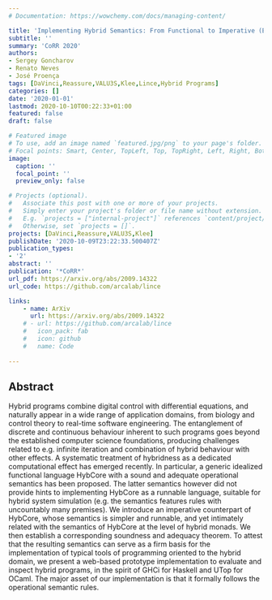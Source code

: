 ```yaml
---
# Documentation: https://wowchemy.com/docs/managing-content/

title: 'Implementing Hybrid Semantics: From Functional to Imperative (Extended Version)'
subtitle: ''
summary: 'CoRR 2020'
authors:
- Sergey Goncharov
- Renato Neves
- José Proença
tags: [DaVinci,Reassure,VALU3S,Klee,Lince,Hybrid Programs]
categories: []
date: '2020-01-01'
lastmod: 2020-10-10T00:22:33+01:00
featured: false
draft: false

# Featured image
# To use, add an image named `featured.jpg/png` to your page's folder.
# Focal points: Smart, Center, TopLeft, Top, TopRight, Left, Right, BottomLeft, Bottom, BottomRight.
image:
  caption: ''
  focal_point: ''
  preview_only: false

# Projects (optional).
#   Associate this post with one or more of your projects.
#   Simply enter your project's folder or file name without extension.
#   E.g. `projects = ["internal-project"]` references `content/project/deep-learning/index.md`.
#   Otherwise, set `projects = []`.
projects: [DaVinci,Reassure,VALU3S,Klee]
publishDate: '2020-10-09T23:22:33.500407Z'
publication_types:
- '2'
abstract: ''
publication: '*CoRR*'
url_pdf: https://arxiv.org/abs/2009.14322
url_code: https://github.com/arcalab/lince

links:
    - name: ArXiv
      url: https://arxiv.org/abs/2009.14322
    # - url: https://github.com/arcalab/lince
    #   icon_pack: fab
    #   icon: github
    #   name: Code
      
---
```


## Abstract

Hybrid programs combine digital control with differential equations, and naturally appear in a wide range of application domains, from biology and control theory to real-time software engineering. The entanglement of discrete and continuous behaviour inherent to such programs goes beyond the established computer science foundations, producing challenges related to e.g. infinite iteration and combination of hybrid behaviour with other effects. A systematic treatment of hybridness as a dedicated computational effect has emerged recently. In particular, a generic idealized functional language HybCore with a sound and adequate operational semantics has been proposed. The latter semantics however did not provide hints to implementing HybCore as a runnable language, suitable for hybrid system simulation (e.g. the semantics features rules with uncountably many premises). We introduce an imperative counterpart of HybCore, whose semantics is simpler and runnable, and yet intimately related with the semantics of HybCore at the level of hybrid monads. We then establish a corresponding soundness and adequacy theorem. To attest that the resulting semantics can serve as a firm basis for the implementation of typical tools of programming oriented to the hybrid domain, we present a web-based prototype implementation to evaluate and inspect hybrid programs, in the spirit of GHCi for Haskell and UTop for OCaml. The major asset of our implementation is that it formally follows the operational semantic rules.